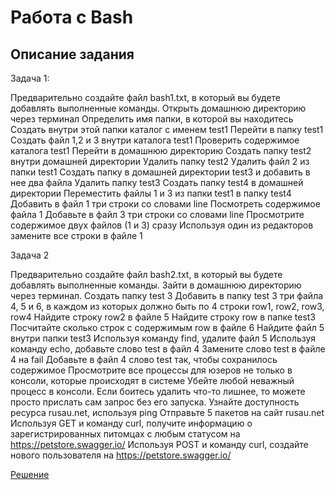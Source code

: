 #  Работа c Bash

## Описание задания

Задача 1:

Предварительно создайте файл bash1.txt, в который вы будете добавлять выполненные команды.
Открыть домашнюю директорию через терминал
Определить имя папки, в которой вы находитесь
Создать внутри этой папки каталог с именем test1
Перейти в папку test1
Создать файл 1,2 и 3 внутри каталога test1
Проверить содержимое каталога test1
Перейти в домашнюю директорию
Создать папку test2 внутри домашней директории
Удалить папку test2
Удалить файл 2 из папки test1
Создать папку в домашней директории test3 и добавить в нее два файла
Удалить папку test3
Создать папку test4 в домашней директории
Переместить файлы 1 и 3 из папки test1 в папку test4
Добавить в файл 1 три строки со словами line
Посмотреть содержимое файла 1
Добавьте в файл 3 три строки со словами line
Просмотрите содержимое двух файлов (1 и 3) сразу
Используя один из редакторов замените все строки в файле 1

Задача 2

Предварительно создайте файл bash2.txt, в который вы будете добавлять выполненные команды.
Зайти в домашнюю директорию через терминал.
Создать папку test 3
Добавить в папку test 3 три файла 4, 5 и 6, в каждом из которых должно быть по 4 строки row1, row2, row3, row4
Найдите строку row2 в файле 5
Найдите строку row в папке test3
Посчитайте сколько строк с содержимым row в файле 6
Найдите файл 5 внутри папки test3
Используя команду find, удалите файл 5
Используя команду echo, добавьте слово test в файл 4
Замените слово test в файле 4 на fail
Добавьте в файл 4 слово test так, чтобы сохранилось содержимое
Просмотрите все процессы для юзеров не только в консоли, которые происходят в системе
Убейте любой неважный процесс в консоли. Если боитесь удалить что-то лишнее, то можете просто прислать сам запрос без его запуска.
Узнайте доступность ресурса rusau.net, используя ping
Отправьте 5 пакетов на сайт rusau.net
Используя GET и команду curl, получите информацию о зарегистрированных питомцах с любым статусом на https://petstore.swagger.io/
Используя POST и команду curl, создайте нового пользователя на https://petstore.swagger.io/

 [Решение](https://drive.google.com/drive/folders/1X4Tr8lZxfKEuBumiZDg-cNHG8-zbD6KD?hl=ru)

